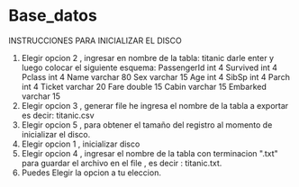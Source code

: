 # Base_datos
INSTRUCCIONES PARA INICIALIZAR EL DISCO
1. Elegir opcion 2 , ingresar en nombre de la tabla: titanic darle enter y luego colocar  el siguiente esquema: PassengerId int 4 Survived int 4 Pclass int 4 Name varchar 80 Sex varchar 15 Age int 4 SibSp int 4 Parch int 4 Ticket varchar 20 Fare double 15 Cabin varchar 15 Embarked varchar 15
2. Elegir opcion 3 , generar file he ingresa el nombre de la tabla a exportar es decir: titanic.csv
3. Elegir opcion 5 , para obtener el tamaño del registro al momento de inicializar el disco.
4. Elegir opcion 1 , inicializar disco 
5. Elegir opcion 4 , ingresar el nombre de la tabla con terminacion ".txt" para guardar el archivo en el file , es decir : titanic.txt.
6. Puedes Elegir la opcion a tu eleccion.
